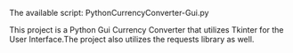The available script:
PythonCurrencyConverter-Gui.py

This project is a Python Gui Currency Converter that utilizes Tkinter for the User Interface.The project also utilizes the requests library as well.
